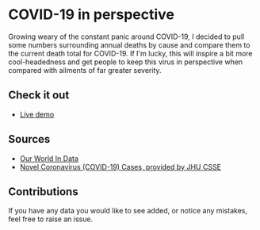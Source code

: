 # COVID-19 in perspective

Growing weary of the constant panic around COVID-19, I decided to pull some numbers surrounding annual deaths by cause and compare them to the current death total for COVID-19. If I'm lucky, this will inspire a bit more cool-headedness and get people to keep this virus in perspective when compared with ailments of far greater severity.

## Check it out

- [Live demo](https://davidmetcalfe.github.io/COVID-19-in-perspective/)


## Sources

- [Our World In Data](https://ourworldindata.org/causes-of-death)
- [Novel Coronavirus (COVID-19) Cases, provided by JHU CSSE](https://github.com/CSSEGISandData/COVID-19)

## Contributions

If you have any data you would like to see added, or notice any mistakes, feel free to raise an issue.